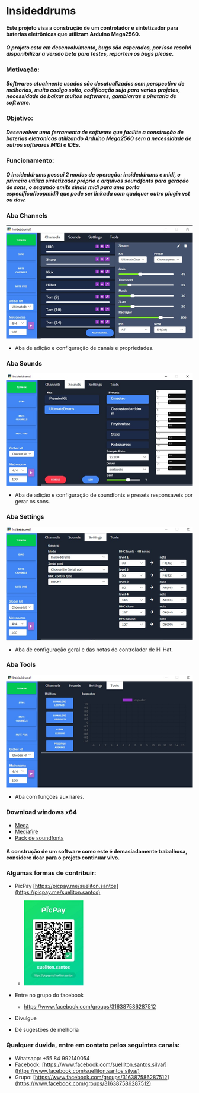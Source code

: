 # Insideddrums

#### Este projeto visa a construção de um controlador e sintetizador para baterias eletrônicas que utilizam Arduino Mega2560.

##### O projeto esta em desenvolvimento, bugs são esperados, por isso resolvi disponibilizar a versão beta para testes, reportem os bugs please. 

### Motivação:
##### Softwares atualmente usados são desatualizados sem perspectiva de melhorias, muito codigo solto, codificação suja para varios projetos, necessidade de baixar muitos softwares, gambiarras e pirataria de software.

### Objetivo:
##### Desenvolver uma ferramenta de software que facilite a construção de baterias eletronicas utilizando Arduíno Mega2560 sem a necessidade de outros softwares MIDI e IDEs.

### Funcionamento: 
##### O insideddrums possui 2 modos de operação: insideddrums e midi, o primeiro utiliza sintetizador próprio e arquivos soundfonts para geração de sons, o segundo emite sinais midi para uma porta específica(loopmidi) que pode ser linkada com qualquer outro plugin vst ou daw. 

### Aba Channels
![Aba channels](/insideddrums.jpg) 
* Aba de adição e configuração de canais e propriedades.

### Aba Sounds
![Aba sounds](/insideddrums2.jpg)
* Aba de adição e configuração de soundfonts e presets responsaveis por gerar os sons.

### Aba Settings
![Aba settings](/insideddrums3.jpg)
* Aba de configuração geral e das notas do controlador de Hi Hat.

### Aba Tools
![Aba tools](/insideddrums4.jpg)
* Aba com funções auxiliares.

### Download windows x64
* [Mega](https://mega.nz/file/Wg1HSQRK#YCxZn4ice2yuI9r3I79sUyi4CeT7jRmx1TIJGlH_7kM) 
* [Mediafire](http://www.mediafire.com/file/zzdvi2f1ffx1m3d/insideddrums-beta-p1.exe/file) 
* [Pack de soundfonts](https://mega.nz/file/z0lzkShD#gKETX4ZgRHLex9FoIcc2ny3CEM4QFbsZxC9FVNeWBR4)


#### A construção de um software como este é demasiadamente trabalhosa, considere doar para o projeto continuar vivo.

### Algumas formas de contribuir: 
* PicPay [https://picpay.me/sueliton.santos](https://picpay.me/sueliton.santos)  
    * ![PicPay](/picpay.jpg)
  
* Entre no grupo do facebook
   * https://www.facebook.com/groups/316387586287512 
* Divulgue
* Dê sugestões de melhoria

### Qualquer duvida, entre em contato pelos seguintes canais:
* Whatsapp: +55 84 992140054
* Facebook: [https://www.facebook.com/suelliton.santos.silva/](https://www.facebook.com/suelliton.santos.silva/)
* Grupo: [https://www.facebook.com/groups/316387586287512](https://www.facebook.com/groups/316387586287512)

